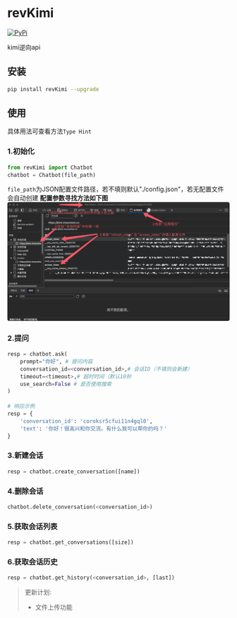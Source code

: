 # revKimi

[![PyPi](https://img.shields.io/pypi/v/revKimi.svg)](https://pypi.python.org/pypi/revKimi)

kimi逆向api

## 安装
```bash
pip install revKimi --upgrade
```

## 使用
具体用法可查看方法`Type Hint`
### 1.初始化
```python
from revKimi import Chatbot
chatbot = Chatbot(file_path)
```
`file_path`为JSON配置文件路径，若不填则默认"./config.json"，若无配置文件会自动创建
**配置参数寻找方法如下图**
![](.github/resources/steps.png)

### 2.提问
```python
resp = chatbot.ask(
    prompt="你好", # 提问内容
    conversation_id=<conversation_id>,# 会话ID（不填则会新建）
    timeout=<timeout>,# 超时时间（默认10秒
    use_search=False # 是否使用搜索
)

# 响应示例
resp = {
    'conversation_id': 'coroksr5cfui11n4gql0', 
    'text': '你好！很高兴和你交流。有什么我可以帮你的吗？'
}
```

### 3.新建会话
```python
resp = chatbot.create_conversation([name])
```

### 4.删除会话
```python
chatbot.delete_conversation(<conversation_id>)
```

### 5.获取会话列表
```python
resp = chatbot.get_conversations([size])
```

### 6.获取会话历史
```python
resp = chatbot.get_history(<conversation_id>, [last])
```

> 更新计划:
> - 文件上传功能
